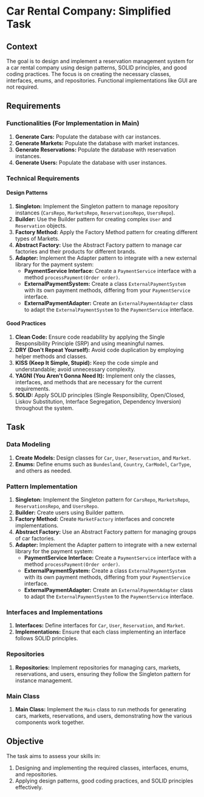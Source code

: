 # Car Rental Company: Simplified Task

## Context
The goal is to design and implement a reservation management system for a car rental company using design patterns, SOLID principles, and good coding practices. The focus is on creating the necessary classes, interfaces, enums, and repositories. Functional implementations like GUI are not required.

## Requirements

### Functionalities (For Implementation in Main)
1. **Generate Cars:** Populate the database with car instances.
2. **Generate Markets:** Populate the database with market instances.
3. **Generate Reservations:** Populate the database with reservation instances.
4. **Generate Users:** Populate the database with user instances.

### Technical Requirements

#### Design Patterns
1. **Singleton:** Implement the Singleton pattern to manage repository instances (`CarsRepo`, `MarketsRepo`, `ReservationsRepo`, `UsersRepo`).
2. **Builder:** Use the Builder pattern for creating complex `User` and `Reservation` objects.
3. **Factory Method:** Apply the Factory Method pattern for creating different types of Markets.
4. **Abstract Factory:** Use the Abstract Factory pattern to manage car factories and their products for different brands.
5. **Adapter:** Implement the Adapter pattern to integrate with a new external library for the payment system:
    - **PaymentService Interface:** Create a `PaymentService` interface with a method `processPayment(Order order)`.
    - **ExternalPaymentSystem:** Create a class `ExternalPaymentSystem` with its own payment methods, differing from your `PaymentService` interface.
    - **ExternalPaymentAdapter:** Create an `ExternalPaymentAdapter` class to adapt the `ExternalPaymentSystem` to the `PaymentService` interface.

#### Good Practices
1. **Clean Code:** Ensure code readability by applying the Single Responsibility Principle (SRP) and using meaningful names.
2. **DRY (Don't Repeat Yourself):** Avoid code duplication by employing helper methods and classes.
3. **KISS (Keep It Simple, Stupid):** Keep the code simple and understandable; avoid unnecessary complexity.
4. **YAGNI (You Aren't Gonna Need It):** Implement only the classes, interfaces, and methods that are necessary for the current requirements.
5. **SOLID:** Apply SOLID principles (Single Responsibility, Open/Closed, Liskov Substitution, Interface Segregation, Dependency Inversion) throughout the system.

## Task

### Data Modeling
1. **Create Models:** Design classes for `Car`, `User`, `Reservation`, and `Market`.
2. **Enums:** Define enums such as `Bundesland`, `Country`, `CarModel`, `CarType`, and others as needed.

### Pattern Implementation
1. **Singleton:** Implement the Singleton pattern for `CarsRepo`, `MarketsRepo`, `ReservationsRepo`, and `UsersRepo`.
2. **Builder:** Create users using Builder pattern.
3. **Factory Method:** Create `MarketFactory` interfaces and concrete implementations.
4. **Abstract Factory:** Use an Abstract Factory pattern for managing groups of car factories.
5. **Adapter:** Implement the Adapter pattern to integrate with a new external library for the payment system:
    - **PaymentService Interface:** Create a `PaymentService` interface with a method `processPayment(Order order)`.
    - **ExternalPaymentSystem:** Create a class `ExternalPaymentSystem` with its own payment methods, differing from your `PaymentService` interface.
    - **ExternalPaymentAdapter:** Create an `ExternalPaymentAdapter` class to adapt the `ExternalPaymentSystem` to the `PaymentService` interface.

### Interfaces and Implementations
1. **Interfaces:** Define interfaces for `Car`, `User`, `Reservation`, and `Market`.
2. **Implementations:** Ensure that each class implementing an interface follows SOLID principles.

### Repositories
1. **Repositories:** Implement repositories for managing cars, markets, reservations, and users, ensuring they follow the Singleton pattern for instance management.

### Main Class
1. **Main Class:** Implement the `Main` class to run methods for generating cars, markets, reservations, and users, demonstrating how the various components work together.

## Objective
The task aims to assess your skills in:
1. Designing and implementing the required classes, interfaces, enums, and repositories.
2. Applying design patterns, good coding practices, and SOLID principles effectively.
